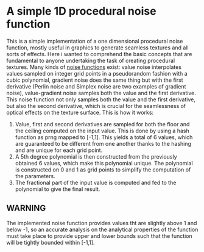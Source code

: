 # A simple 1D procedural noise function

This is a simple implementation of a one dimensional procedural noise function, mostly useful in graphics to generate seamless textures and all sorts of effects. Here i wanted to comprehend the basic concepts that are fundamental to anyone undertaking the task of creating procedural textures.
Many kinds of [noise functions](https://physbam.stanford.edu/cs448x/old/Procedural_Noise(2f)Categories.html) exist: value noise interpolates values sampled on integer grid points in a pseudorandom fashion with a cubic polynomial, gradient noise does the same thing but with the first derivative (Perlin noise and Simplex noise are two examples of gradient noise), value-gradient noise samples both the value and the first derivative.
This noise function not only samples both the value and the first derivative, but also the second derivative, which is crucial for the seamlessness of optical effects on the texture surface.
This is how it works:

1. Value, first and second derivatives are sampled for both the floor and the ceiling computed on the input value. This is done by using a hash function as prng mapped to [-1,1]. This yields a total of 6 values, which are guaranteed to be different from one another thanks to the hashing and are unique for each grid point.
2. A 5th degree polynomial is then constructed from the previously obtained 6 values, which make this polynomial unique. The polynomial is constructed on 0 and 1 as grid points to simplify the computation of the parameters.
3. The fractional part of the input value is computed and fed to the polynomial to give the final result.

## WARNING
The implemented noise function provides values tht are slightly above 1 and below -1, so an accurate analysis on the analytical properties of the function must take place to provide upper and lower bounds such that the function will be tightly bounded within [-1,1].
